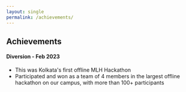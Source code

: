 ```yaml
---
layout: single
permalink: /achievements/
---
```


## Achievements

#### Diversion - Feb 2023

* This was Kolkata's first offline MLH Hackathon
* Participated and won as a team of 4 members in the largest offline hackathon on our campus, with more than 100+ participants